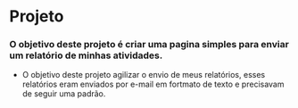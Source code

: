 # Projeto 

### O objetivo deste projeto é criar uma pagina simples para enviar um relatório de minhas atividades.

- O objetivo deste projeto agilizar o envio de meus relatórios, esses relatórios eram enviados por e-mail em fortmato de texto e precisavam de seguir uma padrão.
